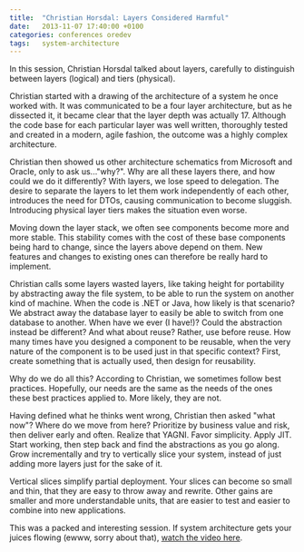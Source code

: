 ```yaml
---
title:  "Christian Horsdal: Layers Considered Harmful"
date: 	2013-11-07 17:40:00 +0100
categories: conferences oredev
tags: 	system-architecture
---
```



In this session, Christian Horsdal talked about layers, carefully to distinguish
between layers (logical) and tiers (physical).

Christian started with a drawing of the architecture of a system he once worked
with. It was communicated to be a four layer architecture, but as he dissected it,
it became clear that the layer depth was actually 17. Although the code base for
each particular layer was well written, thoroughly tested and created in a modern,
agile fashion, the outcome was a highly complex architecture. 

Christian then showed us other architecture schematics from Microsoft and Oracle,
only to ask us..."why?". Why are all these layers there, and how could we do it
differently? With layers, we lose speed to delegation. The desire to separate the
layers to let them work independently of each other, introduces the need for DTOs,
causing communication to become sluggish. Introducing physical layer tiers makes
the situation even worse.

Moving down the layer stack, we often see components become more and more stable.
This stability comes with the cost of these base components being hard to change,
since the layers above depend on them. New features and changes to existing ones
can therefore be really hard to implement.

Christian calls some layers wasted layers, like taking height for portability by
abstracting away the file system, to be able to run the system on another kind of
machine. When the code is .NET or Java, how likely is that scenario? We abstract
away the database layer to easily be able to switch from one database to another.
When have we ever (I have!)? Could the abstraction instead be different? And what
about reuse? Rather, use before reuse. How many times have you designed a component
to be reusable, when the very nature of the component is to be used just in that
specific context? First, create something that is actually used, then design for
reusability.

Why do we do all this? According to Christian, we sometimes follow best practices.
Hopefully, our needs are the same as the needs of the ones these best practices
applied to. More likely, they are not.

Having defined what he thinks went wrong, Christian then asked "what now"? Where
do we move from here? Prioritize by business value and risk, then deliver early
and often. Realize that YAGNI. Favor simplicity. Apply JIT. Start working, then
step back and find the abstractions as you go along. Grow incrementally and try
to vertically slice your system, instead of just adding more layers just for the
sake of it.

Vertical slices simplify partial deployment. Your slices can become so small and
thin, that they are easy to throw away and rewrite. Other gains are smaller and
more understandable units, that are easier to test and easier to combine into new
applications.

This was a packed and interesting session. If system architecture gets your juices
flowing (ewww, sorry about that), [watch the video here](http://oredev.org/oredev2013/2013/videos.html).

